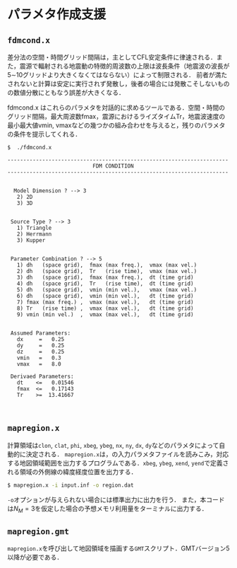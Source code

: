 # パラメタ作成支援

## `fdmcond.x` 

差分法の空間・時間グリッド間隔は，主としてCFL安定条件に律速される．また，震源で輻射される地震動の特徴的周波数の上限は波長条件（地震波の波長が5$\sim$10グリッドより大きくなくてはならない）によって制限される．
前者が満たされないと計算は安定に実行されず発散し，後者の場合には発散こそしないものの数値分散にともなう誤差が大きくなる．

fdmcond.x
はこれらのパラメタを対話的に求めるツールである．空間・時間のグリッド間隔，最大周波数fmax，震源におけるライズタイムTr，地震波速度の最小最大値vmin,
vmaxなどの幾つかの組み合わせを与えると，残りのパラメタの条件を提示してくれる．

``` 
$  ./fdmcond.x 
 
----------------------------------------------------------------------
                           FDM CONDITION                           
----------------------------------------------------------------------
 
 
  Model Dimension ? --> 3
   2) 2D
   3) 3D
 
 
 Source Type ? --> 3
   1) Triangle
   2) Herrmann
   3) Kupper
 
 
 Parameter Combination ? --> 5
   1) dh   (space grid),  fmax (max freq.),  vmax (max vel.)
   2) dh   (space grid),  Tr   (rise time),  vmax (max vel.)
   3) dh   (space grid),  fmax (max freq.),  dt (time grid)
   4) dh   (space grid),  Tr   (rise time),  dt (time grid)
   5) dh   (space grid),  vmin (min vel.),   vmax (max vel.)
   6) dh   (space grid),  vmin (min vel.),   dt (time grid) 
   7) fmax (max freq.) ,  vmax (max vel.),   dt (time grid)
   8) Tr   (rise time) ,  vmax (max vel.),   dt (time grid)
   9) vmin (min vel.)  ,  vmax (max vel.),   dt (time grid)
 
 
 Assumed Parameters: 
   dx     =   0.25
   dy     =   0.25
   dz     =   0.25
   vmin   =   0.3
   vmax   =   8.0
 
 Derivaed Parameters: 
   dt    <=   0.01546
   fmax  <=   0.17143
   Tr    >=  13.41667
 
 
```

## `mapregion.x`

計算領域は`clon`, `clat`, `phi`, `xbeg`, `ybeg`, `nx`, `ny`, `dx`,
`dy`などのパラメタによって自動的に決定される．
`mapregion.x`は，の入力パラメタファイルを読みこみ，対応する地図領域範囲を出力するプログラムである．`xbeg`, `ybeg`, `xend`, `yend`で定義される領域の外側線の緯度経度位置を出力する．

``` bash
$ mapregion.x -i input.inf -o region.dat
```

`-o`オプションが与えられない場合には標準出力に出力を行う．
また，本コードは$N_M=3$を仮定した場合の予想メモリ利用量をターミナルに出力する．

## `mapregion.gmt`

`mapregion.x`を呼び出して地図領域を描画する`GMT`スクリプト．GMTバージョン5以降が必要である．
